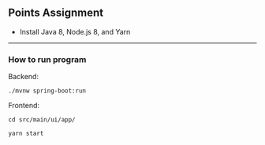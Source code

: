 <h2>Points Assignment</h2>

- Install Java 8, Node.js 8, and Yarn

<hr>
<h3>How to run program</h3>

Backend:

`./mvnw spring-boot:run`

Frontend:

`cd src/main/ui/app/`

`yarn start`
